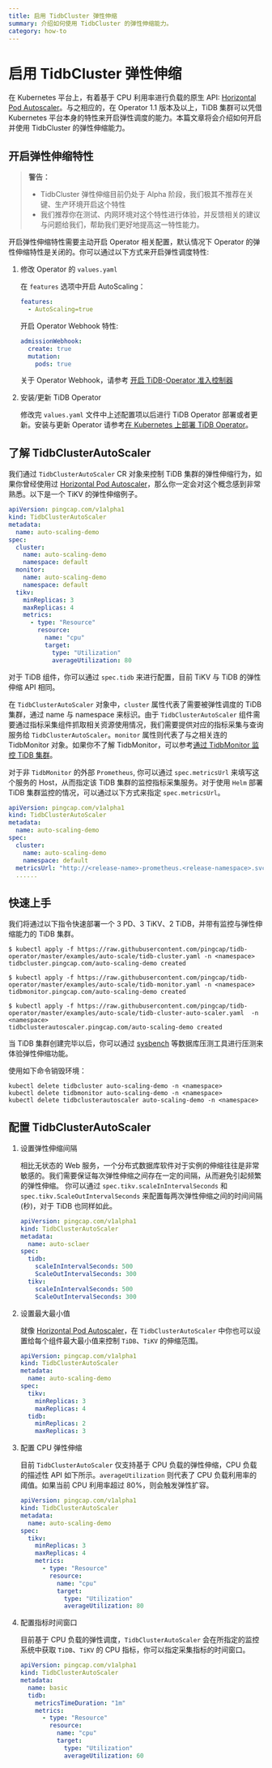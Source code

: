 ```yaml
---
title: 启用 TidbCluster 弹性伸缩
summary: 介绍如何使用 TidbCluster 的弹性伸缩能力。
category: how-to
---
```


# 启用 TidbCluster 弹性伸缩

在 Kubernetes 平台上，有着基于 CPU 利用率进行负载的原生 API: [Horizontal Pod Autoscaler](https://kubernetes.io/zh/docs/tasks/run-application/horizontal-pod-autoscale/)。与之相应的，在 Operator 1.1 版本及以上，TiDB 集群可以凭借 Kubernetes 平台本身的特性来开启弹性调度的能力。本篇文章将会介绍如何开启并使用 TidbCluster 的弹性伸缩能力。

## 开启弹性伸缩特性

> **警告：**
>
> * TidbCluster 弹性伸缩目前仍处于 Alpha 阶段，我们极其不推荐在关键、生产环境开启这个特性
> * 我们推荐你在测试、内网环境对这个特性进行体验，并反馈相关的建议与问题给我们，帮助我们更好地提高这一特性能力。

开启弹性伸缩特性需要主动开启 Operator 相关配置，默认情况下 Operator 的弹性伸缩特性是关闭的。你可以通过以下方式来开启弹性调度特性:

1. 修改 Operator 的 `values.yaml`

    在 `features` 选项中开启 AutoScaling：

    ```yaml
    features:
      - AutoScaling=true
    ```

    开启 Operator Webhook 特性:

    ```yaml
    admissionWebhook:
      create: true
      mutation:
        pods: true
    ```

    关于 Operator Webhook，请参考 [开启 TiDB-Operator 准入控制器](enable-admission-webhook.md)

2. 安装/更新 TiDB Operator

    修改完 `values.yaml` 文件中上述配置项以后进行 TiDB Operator 部署或者更新。安装与更新 Operator 请参考[在 Kubernetes 上部署 TiDB Operator](deploy-tidb-operator.md)。

## 了解 TidbClusterAutoScaler

我们通过 `TidbClusterAutoScaler` CR 对象来控制 TiDB 集群的弹性伸缩行为，如果你曾经使用过 [Horizontal Pod Autoscaler](https://kubernetes.io/zh/docs/tasks/run-application/horizontal-pod-autoscale/)，那么你一定会对这个概念感到非常熟悉。以下是一个 TiKV 的弹性伸缩例子。

```yaml
apiVersion: pingcap.com/v1alpha1
kind: TidbClusterAutoScaler
metadata:
  name: auto-scaling-demo
spec:
  cluster:
    name: auto-scaling-demo
    namespace: default
  monitor:
    name: auto-scaling-demo
    namespace: default
  tikv:
    minReplicas: 3
    maxReplicas: 4
    metrics:
      - type: "Resource"
        resource:
          name: "cpu"
          target:
            type: "Utilization"
            averageUtilization: 80
```

对于 TiDB 组件，你可以通过 `spec.tidb` 来进行配置，目前 TiKV 与 TiDB 的弹性伸缩 API 相同。

在 `TidbClusterAutoScaler` 对象中，`cluster` 属性代表了需要被弹性调度的 TiDB 集群，通过 name 与 namespace 来标识。由于 `TidbClusterAutoScaler` 组件需要通过指标采集组件抓取相关资源使用情况，我们需要提供对应的指标采集与查询服务给 `TidbClusterAutoScaler`。`monitor` 属性则代表了与之相关连的 TidbMonitor 对象。如果你不了解 TidbMonitor，可以参考[通过 TidbMonitor 监控 TiDB 集群](monitor-using-tidbmonitor.md)。

对于非 `TidbMonitor` 的外部 `Prometheus`, 你可以通过 `spec.metricsUrl` 来填写这个服务的 Host，从而指定该 TiDB 集群的监控指标采集服务。对于使用 `Helm` 部署 TiDB 集群监控的情况，可以通过以下方式来指定 `spec.metricsUrl`。

```yaml
apiVersion: pingcap.com/v1alpha1
kind: TidbClusterAutoScaler
metadata:
  name: auto-scaling-demo
spec:
  cluster:
    name: auto-scaling-demo
    namespace: default
  metricsUrl: "http://<release-name>-prometheus.<release-namespace>.svc:9090"
  ......
```

## 快速上手

我们将通过以下指令快速部署一个 3 PD、3 TiKV、2 TiDB，并带有监控与弹性伸缩能力的 TiDB 集群。

```shell
$ kubectl apply -f https://raw.githubusercontent.com/pingcap/tidb-operator/master/examples/auto-scale/tidb-cluster.yaml -n <namespace>
tidbcluster.pingcap.com/auto-scaling-demo created

$ kubectl apply -f https://raw.githubusercontent.com/pingcap/tidb-operator/master/examples/auto-scale/tidb-monitor.yaml -n <namespace>
tidbmonitor.pingcap.com/auto-scaling-demo created

$ kubectl apply -f https://raw.githubusercontent.com/pingcap/tidb-operator/master/examples/auto-scale/tidb-cluster-auto-scaler.yaml  -n <namespace>
tidbclusterautoscaler.pingcap.com/auto-scaling-demo created
```

当 TiDB 集群创建完毕以后，你可以通过 [sysbench](https://www.percona.com/blog/tag/sysbench/) 等数据库压测工具进行压测来体验弹性伸缩功能。

使用如下命令销毁环境：

```shell
kubectl delete tidbcluster auto-scaling-demo -n <namespace>
kubectl delete tidbmonitor auto-scaling-demo -n <namespace>
kubectl delete tidbclusterautoscaler auto-scaling-demo -n <namespace>
```

## 配置 TidbClusterAutoScaler

1. 设置弹性伸缩间隔

    相比无状态的 Web 服务，一个分布式数据库软件对于实例的伸缩往往是非常敏感的。我们需要保证每次弹性伸缩之间存在一定的间隔，从而避免引起频繁的弹性伸缩。
    你可以通过 `spec.tikv.scaleInIntervalSeconds` 和 `spec.tikv.ScaleOutIntervalSeconds` 来配置每两次弹性伸缩之间的时间间隔(秒)，对于 TiDB 也同样如此。

    ```yaml
    apiVersion: pingcap.com/v1alpha1
    kind: TidbClusterAutoScaler
    metadata:
      name: auto-sclaer
    spec:
      tidb:
        scaleInIntervalSeconds: 500
        ScaleOutIntervalSeconds: 300
      tikv:
        scaleInIntervalSeconds: 500
        ScaleOutIntervalSeconds: 300
    ```

2. 设置最大最小值

    就像 [Horizontal Pod Autoscaler](https://kubernetes.io/zh/docs/tasks/run-application/horizontal-pod-autoscale/)，在 `TidbClusterAutoScaler` 中你也可以设置给每个组件最大最小值来控制 `TiDB`、`TiKV` 的伸缩范围。

    ```yaml
    apiVersion: pingcap.com/v1alpha1
    kind: TidbClusterAutoScaler
    metadata:
      name: auto-scaling-demo
    spec:
      tikv:
        minReplicas: 3
        maxReplicas: 4
      tidb:
        minReplicas: 2
        maxReplicas: 3
    ```

3. 配置 CPU 弹性伸缩

    目前 `TidbClusterAutoScaler` 仅支持基于 CPU 负载的弹性伸缩，CPU 负载的描述性 API 如下所示。`averageUtilization` 则代表了 CPU 负载利用率的阈值。如果当前 CPU 利用率超过 80%，则会触发弹性扩容。

    ```yaml
    apiVersion: pingcap.com/v1alpha1
    kind: TidbClusterAutoScaler
    metadata:
      name: auto-scaling-demo
    spec:
      tikv:
        minReplicas: 3
        maxReplicas: 4
        metrics:
          - type: "Resource"
            resource:
              name: "cpu"
              target:
                type: "Utilization"
                averageUtilization: 80
    ```

4. 配置指标时间窗口

    目前基于 CPU 负载的弹性调度，`TidbClusterAutoScaler` 会在所指定的监控系统中获取 `TiDB`、`TiKV` 的 CPU 指标，你可以指定采集指标的时间窗口。

    ```yaml
    apiVersion: pingcap.com/v1alpha1
    kind: TidbClusterAutoScaler
    metadata:
      name: basic
      tidb:
        metricsTimeDuration: "1m"
        metrics:
          - type: "Resource"
            resource:
              name: "cpu"
              target:
                type: "Utilization"
                averageUtilization: 60
    ```
